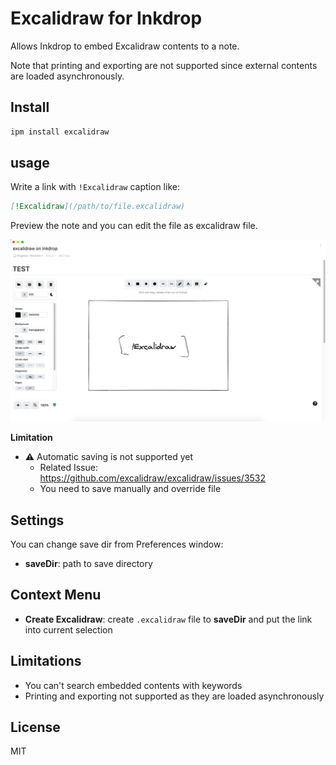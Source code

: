# Excalidraw for Inkdrop

Allows Inkdrop to embed Excalidraw contents to a note.

Note that printing and exporting are not supported since external contents are loaded asynchronously.

## Install

```sh
ipm install excalidraw
```

## usage

Write a link with `!Excalidraw` caption like:

```markdown
[!Excalidraw](/path/to/file.excalidraw)
```

Preview the note and you can edit the file as excalidraw file.

![Preview](https://raw.githubusercontent.com/azu/inkdrop-excalidraw/main/img.png)

**Limitation**

- :warning: Automatic saving is not supported yet
  - Related Issue: <https://github.com/excalidraw/excalidraw/issues/3532>
  - You need to save manually and override file

## Settings

You can change save dir from Preferences window:

- **saveDir**: path to save directory

## Context Menu

- **Create Excalidraw**: create `.excalidraw` file to **saveDir** and put the link into current selection

## Limitations

- You can't search embedded contents with keywords
- Printing and exporting not supported as they are loaded asynchronously

## License

MIT
